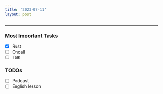 ```yaml
---
title: '2023-07-11'
layout: post
---
```


---

### Most Important Tasks

- [x] Rust
- [ ] Oncall
- [ ] Talk

### TODOs

- [ ] Podcast
- [ ] English lesson
